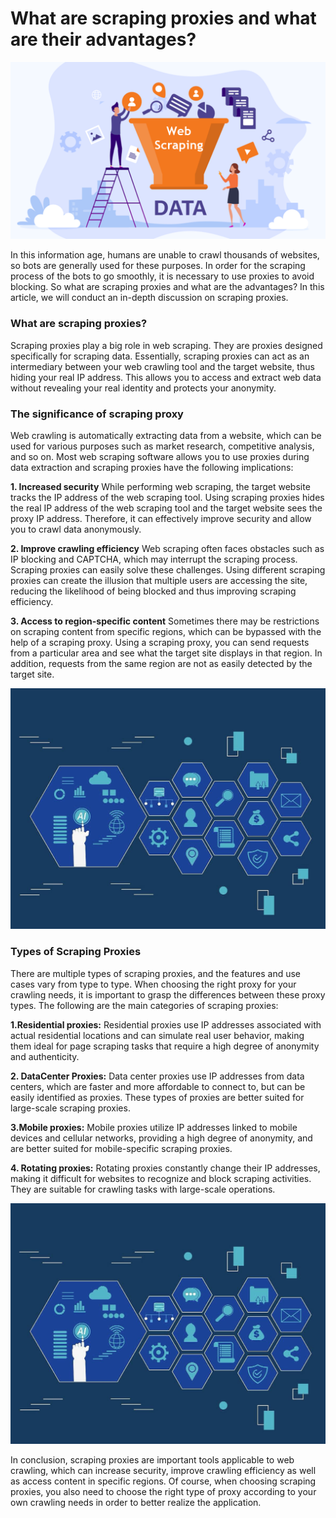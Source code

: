 # What are scraping proxies and what are their advantages?

![proxy IP](https://github.com/IPXProxy/Types-of-proxy-servers/blob/main/Types-of-proxy-servers/scraping%20proxies1.png)

In this information age, humans are unable to crawl thousands of websites, so bots are generally used for these purposes. In order for the scraping process of the bots to go smoothly, it is necessary to use proxies to avoid blocking. So what are scraping proxies and what are the advantages? In this article, we will conduct an in-depth discussion on scraping proxies.

<h3>What are scraping proxies?</h3>

Scraping proxies play a big role in web scraping. They are proxies designed specifically for scraping data. Essentially, scraping proxies can act as an intermediary between your web crawling tool and the target website, thus hiding your real IP address. This allows you to access and extract web data without revealing your real identity and protects your anonymity.

<h3>The significance of scraping proxy</h3>
Web crawling is automatically extracting data from a website, which can be used for various purposes such as market research, competitive analysis, and so on. Most web scraping software allows you to use proxies during data extraction and scraping proxies have the following implications:

**1. Increased security**
While performing web scraping, the target website tracks the IP address of the web scraping tool. Using scraping proxies hides the real IP address of the web scraping tool and the target website sees the proxy IP address. Therefore, it can effectively improve security and allow you to crawl data anonymously.

**2. Improve crawling efficiency**
Web scraping often faces obstacles such as IP blocking and CAPTCHA, which may interrupt the scraping process. Scraping proxies can easily solve these challenges. Using different scraping proxies can create the illusion that multiple users are accessing the site, reducing the likelihood of being blocked and thus improving scraping efficiency.

**3. Access to region-specific content**
Sometimes there may be restrictions on scraping content from specific regions, which can be bypassed with the help of a scraping proxy. Using a scraping proxy, you can send requests from a particular area and see what the target site displays in that region. In addition, requests from the same region are not as easily detected by the target site.

![proxy IP](https://github.com/IPXProxy/Types-of-proxy-servers/blob/main/Types-of-proxy-servers/scraping%20proxies2.png)

<h3>Types of Scraping Proxies</h3>
There are multiple types of scraping proxies, and the features and use cases vary from type to type. When choosing the right proxy for your crawling needs, it is important to grasp the differences between these proxy types. The following are the main categories of scraping proxies:

**1.Residential proxies:**  Residential proxies use IP addresses associated with actual residential locations and can simulate real user behavior, making them ideal for page scraping tasks that require a high degree of anonymity and authenticity.

**2. DataCenter Proxies:** Data center proxies use IP addresses from data centers, which are faster and more affordable to connect to, but can be easily identified as proxies. These types of proxies are better suited for large-scale scraping proxies.

**3.Mobile proxies:** Mobile proxies utilize IP addresses linked to mobile devices and cellular networks, providing a high degree of anonymity, and are better suited for mobile-specific scraping proxies.

**4. Rotating proxies:** Rotating proxies constantly change their IP addresses, making it difficult for websites to recognize and block scraping activities. They are suitable for crawling tasks with large-scale operations.

![proxy IP](https://github.com/IPXProxy/Types-of-proxy-servers/blob/main/Types-of-proxy-servers/scraping%20proxies2.png)

In conclusion, scraping proxies are important tools applicable to web crawling, which can increase security, improve crawling efficiency as well as access content in specific regions. Of course, when choosing scraping proxies, you also need to choose the right type of proxy according to your own crawling needs in order to better realize the application.
